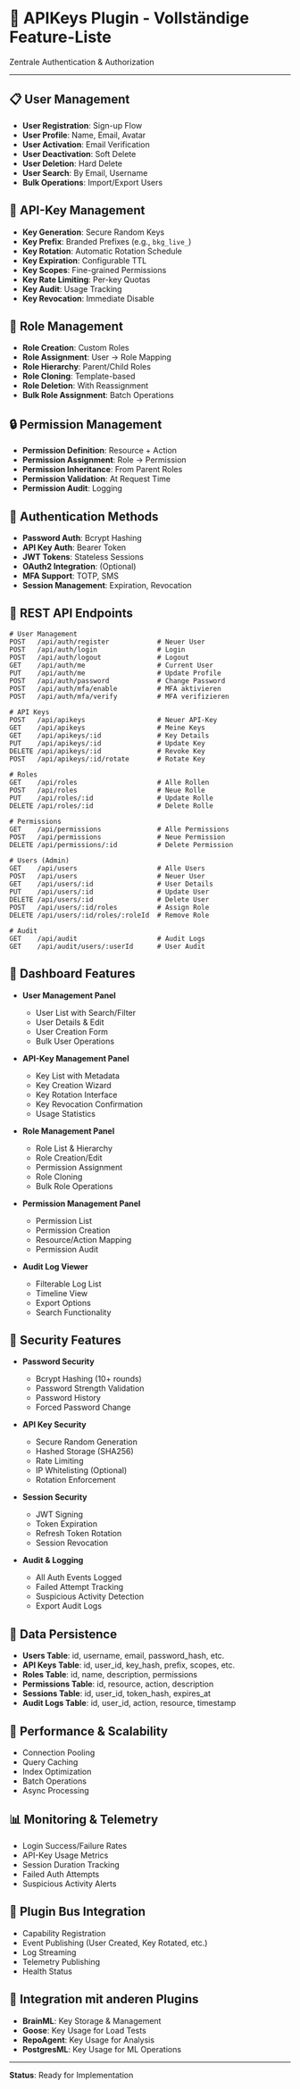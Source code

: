 # 🔐 APIKeys Plugin - Vollständige Feature-Liste

Zentrale Authentication & Authorization

---

## 📋 User Management

- **User Registration**: Sign-up Flow
- **User Profile**: Name, Email, Avatar
- **User Activation**: Email Verification
- **User Deactivation**: Soft Delete
- **User Deletion**: Hard Delete
- **User Search**: By Email, Username
- **Bulk Operations**: Import/Export Users

## 🔑 API-Key Management

- **Key Generation**: Secure Random Keys
- **Key Prefix**: Branded Prefixes (e.g., `bkg_live_`)
- **Key Rotation**: Automatic Rotation Schedule
- **Key Expiration**: Configurable TTL
- **Key Scopes**: Fine-grained Permissions
- **Key Rate Limiting**: Per-key Quotas
- **Key Audit**: Usage Tracking
- **Key Revocation**: Immediate Disable

## 👥 Role Management

- **Role Creation**: Custom Roles
- **Role Assignment**: User → Role Mapping
- **Role Hierarchy**: Parent/Child Roles
- **Role Cloning**: Template-based
- **Role Deletion**: With Reassignment
- **Bulk Role Assignment**: Batch Operations

## 🔒 Permission Management

- **Permission Definition**: Resource + Action
- **Permission Assignment**: Role → Permission
- **Permission Inheritance**: From Parent Roles
- **Permission Validation**: At Request Time
- **Permission Audit**: Logging

## 🔐 Authentication Methods

- **Password Auth**: Bcrypt Hashing
- **API Key Auth**: Bearer Token
- **JWT Tokens**: Stateless Sessions
- **OAuth2 Integration**: (Optional)
- **MFA Support**: TOTP, SMS
- **Session Management**: Expiration, Revocation

## 🔌 REST API Endpoints

```
# User Management
POST   /api/auth/register            # Neuer User
POST   /api/auth/login               # Login
POST   /api/auth/logout              # Logout
GET    /api/auth/me                  # Current User
PUT    /api/auth/me                  # Update Profile
POST   /api/auth/password            # Change Password
POST   /api/auth/mfa/enable          # MFA aktivieren
POST   /api/auth/mfa/verify          # MFA verifizieren

# API Keys
POST   /api/apikeys                  # Neuer API-Key
GET    /api/apikeys                  # Meine Keys
GET    /api/apikeys/:id              # Key Details
PUT    /api/apikeys/:id              # Update Key
DELETE /api/apikeys/:id              # Revoke Key
POST   /api/apikeys/:id/rotate       # Rotate Key

# Roles
GET    /api/roles                    # Alle Rollen
POST   /api/roles                    # Neue Rolle
PUT    /api/roles/:id                # Update Rolle
DELETE /api/roles/:id                # Delete Rolle

# Permissions
GET    /api/permissions              # Alle Permissions
POST   /api/permissions              # Neue Permission
DELETE /api/permissions/:id          # Delete Permission

# Users (Admin)
GET    /api/users                    # Alle Users
POST   /api/users                    # Neuer User
GET    /api/users/:id                # User Details
PUT    /api/users/:id                # Update User
DELETE /api/users/:id                # Delete User
POST   /api/users/:id/roles          # Assign Role
DELETE /api/users/:id/roles/:roleId  # Remove Role

# Audit
GET    /api/audit                    # Audit Logs
GET    /api/audit/users/:userId      # User Audit
```

## 🎨 Dashboard Features

- **User Management Panel**
  - User List with Search/Filter
  - User Details & Edit
  - User Creation Form
  - Bulk User Operations

- **API-Key Management Panel**
  - Key List with Metadata
  - Key Creation Wizard
  - Key Rotation Interface
  - Key Revocation Confirmation
  - Usage Statistics

- **Role Management Panel**
  - Role List & Hierarchy
  - Role Creation/Edit
  - Permission Assignment
  - Role Cloning
  - Bulk Role Operations

- **Permission Management Panel**
  - Permission List
  - Permission Creation
  - Resource/Action Mapping
  - Permission Audit

- **Audit Log Viewer**
  - Filterable Log List
  - Timeline View
  - Export Options
  - Search Functionality

## 🔐 Security Features

- **Password Security**
  - Bcrypt Hashing (10+ rounds)
  - Password Strength Validation
  - Password History
  - Forced Password Change

- **API Key Security**
  - Secure Random Generation
  - Hashed Storage (SHA256)
  - Rate Limiting
  - IP Whitelisting (Optional)
  - Rotation Enforcement

- **Session Security**
  - JWT Signing
  - Token Expiration
  - Refresh Token Rotation
  - Session Revocation

- **Audit & Logging**
  - All Auth Events Logged
  - Failed Attempt Tracking
  - Suspicious Activity Detection
  - Export Audit Logs

## 💾 Data Persistence

- **Users Table**: id, username, email, password_hash, etc.
- **API Keys Table**: id, user_id, key_hash, prefix, scopes, etc.
- **Roles Table**: id, name, description, permissions
- **Permissions Table**: id, resource, action, description
- **Sessions Table**: id, user_id, token_hash, expires_at
- **Audit Logs Table**: id, user_id, action, resource, timestamp

## 🚀 Performance & Scalability

- Connection Pooling
- Query Caching
- Index Optimization
- Batch Operations
- Async Processing

## 📊 Monitoring & Telemetry

- Login Success/Failure Rates
- API-Key Usage Metrics
- Session Duration Tracking
- Failed Auth Attempts
- Suspicious Activity Alerts

## 🔗 Plugin Bus Integration

- Capability Registration
- Event Publishing (User Created, Key Rotated, etc.)
- Log Streaming
- Telemetry Publishing
- Health Status

## 🔄 Integration mit anderen Plugins

- **BrainML**: Key Storage & Management
- **Goose**: Key Usage for Load Tests
- **RepoAgent**: Key Usage for Analysis
- **PostgresML**: Key Usage for ML Operations

---

**Status**: Ready for Implementation
